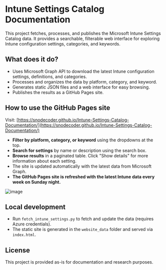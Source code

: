 # Intune Settings Catalog Documentation

This project fetches, processes, and publishes the Microsoft Intune Settings Catalog data. It provides a searchable, filterable web interface for exploring Intune configuration settings, categories, and keywords.

## What does it do?
- Uses Microsoft Graph API to download the latest Intune configuration settings, definitions, and categories.
- Processes and organizes the data by platform, category, and keyword.
- Generates static JSON files and a web interface for easy browsing.
- Publishes the results as a GitHub Pages site.

## How to use the GitHub Pages site
Visit: [https://snodecoder.github.io/Intune-Settings-Catalog-Documentation/](https://snodecoder.github.io/Intune-Settings-Catalog-Documentation/)

- **Filter by platform, category, or keyword** using the dropdowns at the top.
- **Search for settings** by name or description using the search box.
- **Browse results** in a paginated table. Click "Show details" for more information about each setting.
- The site is updated automatically with the latest data from Microsoft Graph.
- **The GitHub Pages site is refreshed with the latest Intune data every week on Sunday night.**

![image](https://github.com/user-attachments/assets/47de35d3-ae85-4b67-845e-654655617279)


## Local development
- Run `fetch_intune_settings.py` to fetch and update the data (requires Azure credentials).
- The static site is generated in the `website_data` folder and served via `index.html`.

## License
This project is provided as-is for documentation and research purposes.
